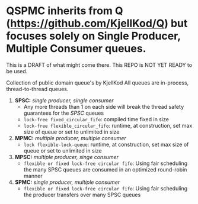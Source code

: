 # QSPMC inherits from Q (https://github.com/KjellKod/Q) but focuses solely on Single Producer, Multiple Consumer queues. 

This is a DRAFT of what might come there. 
This REPO is NOT YET READY to be used. 



Collection of public domain queue's by KjellKod
All queues are in-process, thread-to-thread queues. 

1. **SPSC:** *single producer, single consumer* 
    - Any more threads than 1 on each side will break the thread safety guarantees for the *SPSC* queues
    - `lock-free fixed_circular_fifo`: compiled time fixed in size
    - `lock-free flexible_circular_fifo`: runtime, at construction, set max size of queue or set to unlimited in size
2. **MPMC:** *multiple producer, multiple consumer*
    - `lock flexible-lock-queue`: runtime, at construction, set max size of queue or set to unlimited in size
3. **MPSC:** *multiple producer, singe consumer*
    - `flexible or fixed lock-free circular fifo`: Using fair scheduling the many SPSC queues are consumed in an optimized round-robin manner
4. **SPMC:** *single producer, multiple consumer*
    - `flexible or fixed lock-free circular fifo`: Using fair scheduling the producer transfers over many SPSC queues







